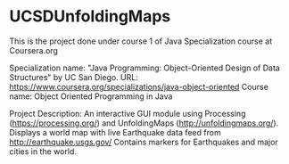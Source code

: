 # UCSDUnfoldingMaps
This is the project done under course 1 of Java Specialization course at Coursera.org

Specialization name: "Java Programming: Object-Oriented Design of Data Structures" by UC San Diego.
URL: https://www.coursera.org/specializations/java-object-oriented
Course name: Object Oriented Programming in Java

Project Description:
An interactive GUI module using Processing (https://processing.org/) and UnfoldingMaps (http://unfoldingmaps.org/).
Displays a world map with live Earthquake data feed from http://earthquake.usgs.gov/
Contains markers for Earthquakes and major cities in the world.
